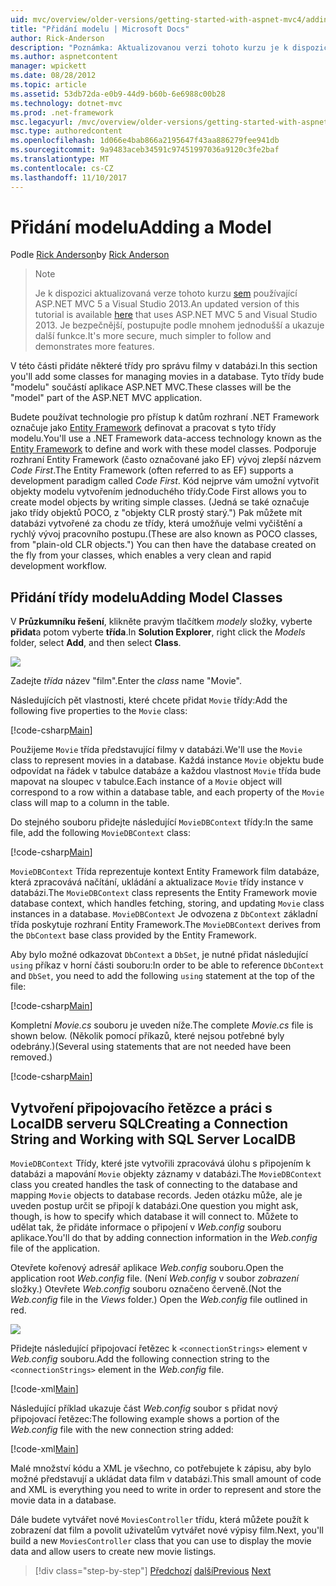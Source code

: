 ```yaml
---
uid: mvc/overview/older-versions/getting-started-with-aspnet-mvc4/adding-a-model
title: "Přidání modelu | Microsoft Docs"
author: Rick-Anderson
description: "Poznámka: Aktualizovanou verzi tohoto kurzu je k dispozici, která používá ASP.NET MVC 5 a Visual Studio 2013. Je bezpečnější, mnohem jednodušší a postupujte podle ukázku..."
ms.author: aspnetcontent
manager: wpickett
ms.date: 08/28/2012
ms.topic: article
ms.assetid: 53db72da-e0b9-44d9-b60b-6e6988c00b28
ms.technology: dotnet-mvc
ms.prod: .net-framework
msc.legacyurl: /mvc/overview/older-versions/getting-started-with-aspnet-mvc4/adding-a-model
msc.type: authoredcontent
ms.openlocfilehash: 1d066e4bab866a2195647f43aa886279fee941db
ms.sourcegitcommit: 9a9483aceb34591c97451997036a9120c3fe2baf
ms.translationtype: MT
ms.contentlocale: cs-CZ
ms.lasthandoff: 11/10/2017
---
```

<a name="adding-a-model"></a><span data-ttu-id="d2bef-104">Přidání modelu</span><span class="sxs-lookup"><span data-stu-id="d2bef-104">Adding a Model</span></span>
====================
<span data-ttu-id="d2bef-105">Podle [Rick Anderson](https://github.com/Rick-Anderson)</span><span class="sxs-lookup"><span data-stu-id="d2bef-105">by [Rick Anderson](https://github.com/Rick-Anderson)</span></span>

> > [!NOTE]
> > <span data-ttu-id="d2bef-106">Je k dispozici aktualizovaná verze tohoto kurzu [sem](../../getting-started/introduction/getting-started.md) používající ASP.NET MVC 5 a Visual Studio 2013.</span><span class="sxs-lookup"><span data-stu-id="d2bef-106">An updated version of this tutorial is available [here](../../getting-started/introduction/getting-started.md) that uses ASP.NET MVC 5 and Visual Studio 2013.</span></span> <span data-ttu-id="d2bef-107">Je bezpečnější, postupujte podle mnohem jednodušší a ukazuje další funkce.</span><span class="sxs-lookup"><span data-stu-id="d2bef-107">It's more secure, much simpler to follow and demonstrates more features.</span></span>


<span data-ttu-id="d2bef-108">V této části přidáte některé třídy pro správu filmy v databázi.</span><span class="sxs-lookup"><span data-stu-id="d2bef-108">In this section you'll add some classes for managing movies in a database.</span></span> <span data-ttu-id="d2bef-109">Tyto třídy bude &quot;modelu&quot; součástí aplikace ASP.NET MVC.</span><span class="sxs-lookup"><span data-stu-id="d2bef-109">These classes will be the &quot;model&quot; part of the ASP.NET MVC application.</span></span>

<span data-ttu-id="d2bef-110">Budete používat technologie pro přístup k datům rozhraní .NET Framework označuje jako [Entity Framework](https://msdn.microsoft.com/en-us/library/bb399572(VS.110).aspx) definovat a pracovat s tyto třídy modelu.</span><span class="sxs-lookup"><span data-stu-id="d2bef-110">You'll use a .NET Framework data-access technology known as the [Entity Framework](https://msdn.microsoft.com/en-us/library/bb399572(VS.110).aspx) to define and work with these model classes.</span></span> <span data-ttu-id="d2bef-111">Podporuje rozhraní Entity Framework (často označované jako EF) vývoj zlepší názvem *Code First*.</span><span class="sxs-lookup"><span data-stu-id="d2bef-111">The Entity Framework (often referred to as EF) supports a development paradigm called *Code First*.</span></span> <span data-ttu-id="d2bef-112">Kód nejprve vám umožní vytvořit objekty modelu vytvořením jednoduchého třídy.</span><span class="sxs-lookup"><span data-stu-id="d2bef-112">Code First allows you to create model objects by writing simple classes.</span></span> <span data-ttu-id="d2bef-113">(Jedná se také označuje jako třídy objektů POCO, z &quot;objekty CLR prostý starý.&quot;) Pak můžete mít databázi vytvořené za chodu ze třídy, která umožňuje velmi vyčištění a rychlý vývoj pracovního postupu.</span><span class="sxs-lookup"><span data-stu-id="d2bef-113">(These are also known as POCO classes, from &quot;plain-old CLR objects.&quot;) You can then have the database created on the fly from your classes, which enables a very clean and rapid development workflow.</span></span>

## <a name="adding-model-classes"></a><span data-ttu-id="d2bef-114">Přidání třídy modelu</span><span class="sxs-lookup"><span data-stu-id="d2bef-114">Adding Model Classes</span></span>

<span data-ttu-id="d2bef-115">V **Průzkumníku řešení**, klikněte pravým tlačítkem *modely* složky, vyberte **přidat**a potom vyberte **třída**.</span><span class="sxs-lookup"><span data-stu-id="d2bef-115">In **Solution Explorer**, right click the *Models* folder, select **Add**, and then select **Class**.</span></span>

![](adding-a-model/_static/image1.png)

<span data-ttu-id="d2bef-116">Zadejte *třída* název &quot;film&quot;.</span><span class="sxs-lookup"><span data-stu-id="d2bef-116">Enter the *class* name &quot;Movie&quot;.</span></span>

<span data-ttu-id="d2bef-117">Následujících pět vlastnosti, které chcete přidat `Movie` třídy:</span><span class="sxs-lookup"><span data-stu-id="d2bef-117">Add the following five properties to the `Movie` class:</span></span>

[!code-csharp[Main](adding-a-model/samples/sample1.cs)]

<span data-ttu-id="d2bef-118">Použijeme `Movie` třída představující filmy v databázi.</span><span class="sxs-lookup"><span data-stu-id="d2bef-118">We'll use the `Movie` class to represent movies in a database.</span></span> <span data-ttu-id="d2bef-119">Každá instance `Movie` objektu bude odpovídat na řádek v tabulce databáze a každou vlastnost `Movie` třída bude mapovat na sloupec v tabulce.</span><span class="sxs-lookup"><span data-stu-id="d2bef-119">Each instance of a `Movie` object will correspond to a row within a database table, and each property of the `Movie` class will map to a column in the table.</span></span>

<span data-ttu-id="d2bef-120">Do stejného souboru přidejte následující `MovieDBContext` třídy:</span><span class="sxs-lookup"><span data-stu-id="d2bef-120">In the same file, add the following `MovieDBContext` class:</span></span>

[!code-csharp[Main](adding-a-model/samples/sample2.cs)]

<span data-ttu-id="d2bef-121">`MovieDBContext` Třída reprezentuje kontext Entity Framework film databáze, která zpracovává načítání, ukládání a aktualizace `Movie` třídy instance v databázi.</span><span class="sxs-lookup"><span data-stu-id="d2bef-121">The `MovieDBContext` class represents the Entity Framework movie database context, which handles fetching, storing, and updating `Movie` class instances in a database.</span></span> <span data-ttu-id="d2bef-122">`MovieDBContext` Je odvozena z `DbContext` základní třída poskytuje rozhraní Entity Framework.</span><span class="sxs-lookup"><span data-stu-id="d2bef-122">The `MovieDBContext` derives from the `DbContext` base class provided by the Entity Framework.</span></span>

<span data-ttu-id="d2bef-123">Aby bylo možné odkazovat `DbContext` a `DbSet`, je nutné přidat následující `using` příkaz v horní části souboru:</span><span class="sxs-lookup"><span data-stu-id="d2bef-123">In order to be able to reference `DbContext` and `DbSet`, you need to add the following `using` statement at the top of the file:</span></span>

[!code-csharp[Main](adding-a-model/samples/sample3.cs)]

<span data-ttu-id="d2bef-124">Kompletní *Movie.cs* souboru je uveden níže.</span><span class="sxs-lookup"><span data-stu-id="d2bef-124">The complete *Movie.cs* file is shown below.</span></span> <span data-ttu-id="d2bef-125">(Několik pomocí příkazů, které nejsou potřebné byly odebrány.)</span><span class="sxs-lookup"><span data-stu-id="d2bef-125">(Several using statements that are not needed have been removed.)</span></span>

[!code-csharp[Main](adding-a-model/samples/sample4.cs)]

## <a name="creating-a-connection-string-and-working-with-sql-server-localdb"></a><span data-ttu-id="d2bef-126">Vytvoření připojovacího řetězce a práci s LocalDB serveru SQL</span><span class="sxs-lookup"><span data-stu-id="d2bef-126">Creating a Connection String and Working with SQL Server LocalDB</span></span>

<span data-ttu-id="d2bef-127">`MovieDBContext` Třídy, které jste vytvořili zpracovává úlohu s připojením k databázi a mapování `Movie` objekty záznamy v databázi.</span><span class="sxs-lookup"><span data-stu-id="d2bef-127">The `MovieDBContext` class you created handles the task of connecting to the database and mapping `Movie` objects to database records.</span></span> <span data-ttu-id="d2bef-128">Jeden otázku může, ale je uveden postup určit se připojí k databázi.</span><span class="sxs-lookup"><span data-stu-id="d2bef-128">One question you might ask, though, is how to specify which database it will connect to.</span></span> <span data-ttu-id="d2bef-129">Můžete to udělat tak, že přidáte informace o připojení v *Web.config* souboru aplikace.</span><span class="sxs-lookup"><span data-stu-id="d2bef-129">You'll do that by adding connection information in the *Web.config* file of the application.</span></span>

<span data-ttu-id="d2bef-130">Otevřete kořenový adresář aplikace *Web.config* souboru.</span><span class="sxs-lookup"><span data-stu-id="d2bef-130">Open the application root *Web.config* file.</span></span> <span data-ttu-id="d2bef-131">(Není *Web.config* v soubor *zobrazení* složky.) Otevřete *Web.config* souboru označeno červeně.</span><span class="sxs-lookup"><span data-stu-id="d2bef-131">(Not the *Web.config* file in the *Views* folder.) Open the *Web.config* file outlined in red.</span></span>

![](adding-a-model/_static/image2.png)

<span data-ttu-id="d2bef-132">Přidejte následující připojovací řetězec k `<connectionStrings>` element v *Web.config* souboru.</span><span class="sxs-lookup"><span data-stu-id="d2bef-132">Add the following connection string to the `<connectionStrings>` element in the *Web.config* file.</span></span>

[!code-xml[Main](adding-a-model/samples/sample5.xml)]

<span data-ttu-id="d2bef-133">Následující příklad ukazuje část *Web.config* soubor s přidat nový připojovací řetězec:</span><span class="sxs-lookup"><span data-stu-id="d2bef-133">The following example shows a portion of the *Web.config* file with the new connection string added:</span></span>

[!code-xml[Main](adding-a-model/samples/sample6.xml?highlight=6-9)]

<span data-ttu-id="d2bef-134">Malé množství kódu a XML je všechno, co potřebujete k zápisu, aby bylo možné představují a ukládat data film v databázi.</span><span class="sxs-lookup"><span data-stu-id="d2bef-134">This small amount of code and XML is everything you need to write in order to represent and store the movie data in a database.</span></span>

<span data-ttu-id="d2bef-135">Dále budete vytvářet nové `MoviesController` třídu, která můžete použít k zobrazení dat film a povolit uživatelům vytvářet nové výpisy film.</span><span class="sxs-lookup"><span data-stu-id="d2bef-135">Next, you'll build a new `MoviesController` class that you can use to display the movie data and allow users to create new movie listings.</span></span>

>[!div class="step-by-step"]
<span data-ttu-id="d2bef-136">[Předchozí](adding-a-view.md)
[další](accessing-your-models-data-from-a-controller.md)</span><span class="sxs-lookup"><span data-stu-id="d2bef-136">[Previous](adding-a-view.md)
[Next](accessing-your-models-data-from-a-controller.md)</span></span>
